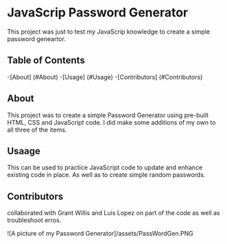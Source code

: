 # JavaScrip Password Generator

This project was just to test my JavaScrip knowledge to create a simple password geneartor.


## Table of Contents

-[About] (#About)
-[Usage] (#Usage)
-[Contributors] (#Contributors)


## About
This project was to create a simple Password Generator using pre-built HTML, CSS and JavaScript code.  I did make some additions of my own to all three of the items.


## Usaage 
This can be used to practice JavaScript code to update and enhance existing code in place.  As well as to create simple random passwords.

## Contributors
collaborated with Grant Willis and Luis Lopez on part of the code as well as troubleshoot erros.


![A picture of my Password Generator]/assets/PassWordGen.PNG
